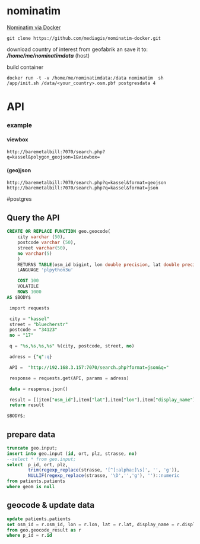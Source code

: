 # nominatim
[Nominatim via Docker](https://hub.docker.com/r/mediagis/nominatim)

```
git clone https://github.com/mediagis/nominatim-docker.git

```
download country of interest from geofabrik an save it to:
___/home/me/nominatimdata___ (host)

build container
```
docker run -t -v /home/me/nominatimdata:/data nominatim  sh /app/init.sh /data/<your_country>.osm.pbf postgresdata 4
```
# API
### example
#### viewbox
```
http://baremetalbill:7070/search.php?q=kassel&polygon_geojson=1&viewbox=
```
#### (geo)json
```
http://baremetalbill:7070/search.php?q=kassel&format=geojson
http://baremetalbill:7070/search.php?q=kassel&format=json
```
#postgres
## Query the API
```sql
CREATE OR REPLACE FUNCTION geo.geocode(
	city varchar (50),
	postcode varchar (50),
	street varchar(50),
	no varchar(5)
	)
    RETURNS TABLE(osm_id bigint, lon double precision, lat double precision, display_name varchar(255), class text) 
    LANGUAGE 'plpython3u'

    COST 100
    VOLATILE 
    ROWS 1000
AS $BODY$

 import requests

 city = "kassel"
 street = "bluecherstr"
 postcode = "34123"
 no = "17"

 q = "%s,%s,%s,%s" %(city, postcode, street, no)

 adress = {"q":q}

 API =  "http://192.168.3.157:7070/search.php?format=json&q="

 response = requests.get(API, params = adress)

 data = response.json()

 result = [(item["osm_id"],item["lat"],item["lon"],item["display_name"],item["class"])for item in data]
 return result

$BODY$;
```
## prepare data
```sql
truncate geo.input;
insert into geo.input (id, ort, plz, strasse, no)
--select * from geo.input;
select 	p_id, ort, plz,
		trim(regexp_replace(strasse, '[^[:alpha:]\s]', '', 'g')),
		NULLIF(regexp_replace(strasse, '\D','','g'), '')::numeric
from patients.patients
where geom is null
```
## geocode & update data
```sql
update patients.patients
set osm_id = r.osm_id, lon = r.lon, lat = r.lat, display_name = r.display_name, class = r.class, geom = r.geom 
from geo.geocode_result as r
where p_id = r.id

```
